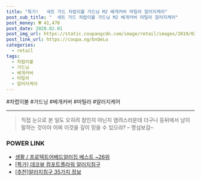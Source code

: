```yaml
--- 
title: "특가!   세트 가드 차렵이불 가드닝 M2 베개커버 마틸라 알러지케어" 
post_sub_title: "  세트 가드 차렵이불 가드닝 M2 베개커버 마틸라 알러지케어" 
post_money: ₩ 41,470 
post_date: 2020.02.01 
post_img_url: https://static.coupangcdn.com/image/retail/images/2019/02/25/10/5/74a138c7-9fd1-41b5-8a57-a036d765ccd4.jpg 
post_link_url: https://coupa.ng/bnQeLu 
categories: 
  - retail 
tags: 
  - 차렵이불 
  - 가드닝 
  - 베개커버 
  - 마틸라 
  - 알러지케어 
--- 
```

  #차렵이불 #가드닝 #베개커버 #마틸라 #알러지케어 
<hr> 

> 직접 눈으로 본 일도 오히려 참인지 아닌지 염려스러운데 더구나 등뒤에서 남이 말하는 것이야 어찌 이것을 깊이 믿을 수 있으랴? – 명심보감–  


### POWER LINK

* <a href="https://blog.naver.com/santokki14/221779664821" target="_blank">생활 / 프로텍트어베드알러집 베스트 ~26위</a>
* <a href="https://blog.naver.com/sakai111/221792543168" target="_blank">[특가] 데코뷰 컴포트플라워 알러지침구</a>
* <a href="https://blog.naver.com/fasyy4321/221792134783" target="_blank">[추천]알러지침구 35가지 정보</a>
